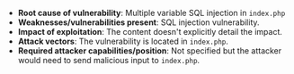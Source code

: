 - **Root cause of vulnerability**: Multiple variable SQL injection in `index.php`
- **Weaknesses/vulnerabilities present**: SQL injection vulnerability.
- **Impact of exploitation**:  The content doesn't explicitly detail the impact.
- **Attack vectors**: The vulnerability is located in `index.php`.
- **Required attacker capabilities/position**: Not specified but the attacker would need to send malicious input to `index.php`.